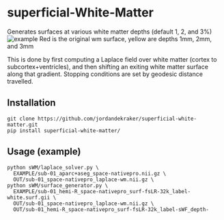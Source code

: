 # superficial-White-Matter
Generates surfaces at various white matter depths (default 1, 2, and 3%)
![example](https://github.com/jordandekraker/superficial-white-matter/blob/main/scrnshot.png)
Red is the original wm surface, yellow are depths 1mm, 2mm, and 3mm

This is done by first computing a Laplace field over white matter (cortex to subcortex+ventricles), and then shifting an exiting white matter surface along that gradient. Stopping conditions are set by geodesic distance travelled.

## Installation
```
git clone https://github.com/jordandekraker/superficial-white-matter.git
pip install superficial-white-matter/
```

## Usage (example)
```
python sWM/laplace_solver.py \
  EXAMPLE/sub-01_aparc+aseg_space-nativepro.nii.gz \
  OUT/sub-01_space-nativepro_laplace-wm.nii.gz \
python sWM/surface_generator.py \
  EXAMPLE/sub-01_hemi-R_space-nativepro_surf-fsLR-32k_label-white.surf.gii \
  OUT/sub-01_space-nativepro_laplace-wm.nii.gz \
  OUT/sub-01_hemi-R_space-nativepro_surf-fsLR-32k_label-sWF_depth-
```
